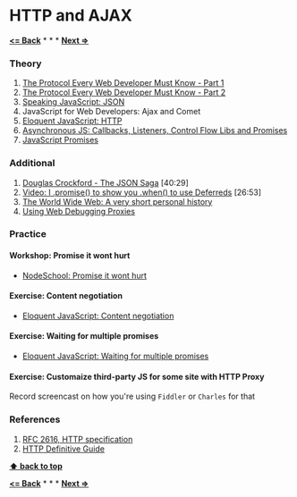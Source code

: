 # HTTP and AJAX

**[<= Back](../03-drawing-on-canvas/drawing-on-canvas.md)**		*	*	*	**[Next =>](../05-forms/forms.md)**

### Theory

1. [The Protocol Every Web Developer Must Know - Part 1](http://code.tutsplus.com/tutorials/http-the-protocol-every-web-developer-must-know-part-1--net-31177)
1. [The Protocol Every Web Developer Must Know - Part 2](http://code.tutsplus.com/tutorials/http-the-protocol-every-web-developer-must-know-part-2--net-31155)
1. [Speaking JavaScript: JSON](http://speakingjs.com/es5/ch22.html)
1. JavaScript for Web Developers: Ajax and Comet
1. [Eloquent JavaScript: HTTP](http://eloquentjavascript.net/17_http.html)
1. [Asynchronous JS: Callbacks, Listeners, Control Flow Libs and Promises](http://sporto.github.io/blog/2012/12/09/callbacks-listeners-promises/)
1. [JavaScript Promises](http://www.html5rocks.com/en/tutorials/es6/promises/)

### Additional

1. [Douglas Crockford - The JSON Saga](https://vimeo.com/8692019)  [40:29]
1. [Video: I .promise() to show you .when() to use Deferreds](http://www.youtube.com/watch?v=juRtEEsHI9E) [26:53]
1. [The World Wide Web: A very short personal history](https://www.w3.org/People/Berners-Lee/ShortHistory.html)
1. [Using Web Debugging Proxies](http://code.tutsplus.com/tutorials/using-web-debugging-proxies--net-29828)

### Practice

#### Workshop: Promise it wont hurt

* [NodeSchool: Promise it wont hurt](https://github.com/stevekane/promise-it-wont-hurt) 

#### Exercise: Content negotiation

* [Eloquent JavaScript: Content negotiation](http://eloquentjavascript.net/17_http.html#h_uaWwL8WGXf)

#### Exercise: Waiting for multiple promises

* [Eloquent JavaScript: Waiting for multiple promises](http://eloquentjavascript.net/17_http.html#h_MlI+KUOVBK)

#### Exercise: Customaize third-party JS for some site with HTTP Proxy

Record screencast on how you're using `Fiddler` or `Charles` for that

### References

1. [RFC 2616, HTTP specification](http://www.w3.org/Protocols/rfc2616/rfc2616.html)
1. [HTTP Definitive Guide](http://www.amazon.com/HTTP-Definitive-Guide-David-Gourley/dp/1565925092)

**[⬆ back to top](#table-of-contents)**

**[<= Back](../03-drawing-on-canvas/drawing-on-canvas.md)**		*	*	*	**[Next =>](../05-forms/forms.md)**

